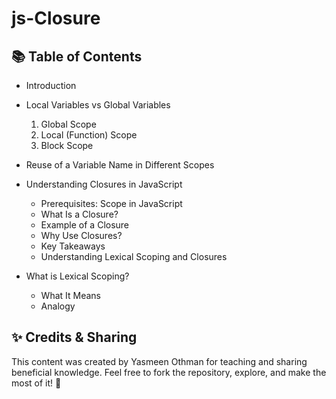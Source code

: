 # js-Closure

## 📚 Table of Contents

- Introduction
- Local Variables vs Global Variables

  1. Global Scope
  2. Local (Function) Scope
  3. Block Scope

- Reuse of a Variable Name in Different Scopes
- Understanding Closures in JavaScript

  - Prerequisites: Scope in JavaScript
  - What Is a Closure?
  - Example of a Closure
  - Why Use Closures?
  - Key Takeaways
  - Understanding Lexical Scoping and Closures

- What is Lexical Scoping?
  - What It Means
  - Analogy

## ✨ Credits & Sharing

This content was created by Yasmeen Othman for teaching and sharing beneficial knowledge.
Feel free to fork the repository, explore, and make the most of it! 🌱
